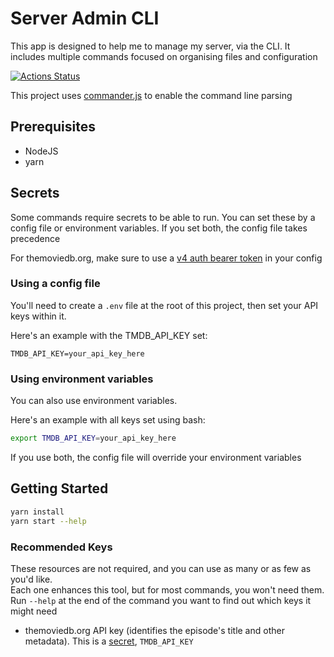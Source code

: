 # Server Admin CLI

This app is designed to help me to manage my server, via the CLI. It includes multiple commands focused on organising files and configuration

[![Actions Status](https://github.com/MarkSFrancis/server-admin-cli/workflows/Build/badge.svg)](https://github.com/MarkSFrancis/server-admin-cli/actions)

This project uses [commander.js](https://github.com/tj/commander.js/) to enable the command line parsing

## Prerequisites

- NodeJS
- yarn

## Secrets

Some commands require secrets to be able to run. You can set these by a config file or environment variables. If you set both, the config file takes precedence

For themoviedb.org, make sure to use a [v4 auth bearer token](https://developers.themoviedb.org/3/getting-started/authentication#bearer-token) in your config

### Using a config file

You'll need to create a `.env` file at the root of this project, then set your API keys within it.

Here's an example with the TMDB_API_KEY set:

```
TMDB_API_KEY=your_api_key_here
```

### Using environment variables

You can also use environment variables.

Here's an example with all keys set using bash:

```sh
export TMDB_API_KEY=your_api_key_here
```

If you use both, the config file will override your environment variables

## Getting Started

```sh
yarn install
yarn start --help
```

### Recommended Keys

These resources are not required, and you can use as many or as few as you'd like.  
Each one enhances this tool, but for most commands, you won't need them. Run `--help` at the end of the command you want to find out which keys it might need

- themoviedb.org API key (identifies the episode's title and other metadata). This is a [secret](#secrets), `TMDB_API_KEY`
